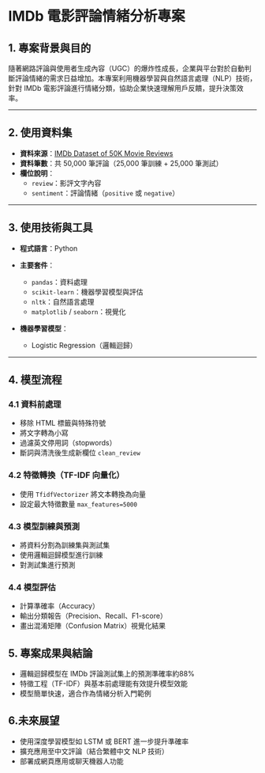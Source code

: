# IMDb 電影評論情緒分析專案

## 1. 專案背景與目的

隨著網路評論與使用者生成內容（UGC）的爆炸性成長，企業與平台對於自動判斷評論情緒的需求日益增加。本專案利用機器學習與自然語言處理（NLP）技術，針對 IMDb 電影評論進行情緒分類，協助企業快速理解用戶反饋，提升決策效率。

---

## 2. 使用資料集

- **資料來源**：[IMDb Dataset of 50K Movie Reviews](https://www.kaggle.com/datasets/lakshmi25npathi/imdb-dataset-of-50k-movie-reviews)
- **資料筆數**：共 50,000 筆評論（25,000 筆訓練 + 25,000 筆測試）
- **欄位說明**：
  - `review`：影評文字內容
  - `sentiment`：評論情緒（`positive` 或 `negative`）

---

## 3. 使用技術與工具

- **程式語言**：Python
- **主要套件**：
  - `pandas`：資料處理
  - `scikit-learn`：機器學習模型與評估
  - `nltk`：自然語言處理
  - `matplotlib` / `seaborn`：視覺化

- **機器學習模型**：
  - Logistic Regression（邏輯迴歸）

---

## 4. 模型流程

### 4.1 資料前處理
- 移除 HTML 標籤與特殊符號
- 將文字轉為小寫
- 過濾英文停用詞（stopwords）
- 斷詞與清洗後生成新欄位 `clean_review`

### 4.2 特徵轉換（TF-IDF 向量化）
- 使用 `TfidfVectorizer` 將文本轉換為向量
- 設定最大特徵數量 `max_features=5000`

### 4.3 模型訓練與預測
- 將資料分割為訓練集與測試集
- 使用邏輯迴歸模型進行訓練
- 對測試集進行預測

### 4.4 模型評估
- 計算準確率（Accuracy）
- 輸出分類報告（Precision、Recall、F1-score）
- 畫出混淆矩陣（Confusion Matrix）視覺化結果

## 5. 專案成果與結論

- 邏輯迴歸模型在 IMDb 評論測試集上的預測準確率約88%
- 特徵工程（TF-IDF）與基本前處理能有效提升模型效能
- 模型簡單快速，適合作為情緒分析入門範例

## 6.未來展望
- 使用深度學習模型如 LSTM 或 BERT 進一步提升準確率
- 擴充應用至中文評論（結合繁體中文 NLP 技術）
- 部署成網頁應用或聊天機器人功能